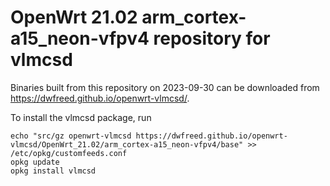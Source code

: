 OpenWrt 21.02 arm_cortex-a15_neon-vfpv4 repository for vlmcsd
========

Binaries built from this repository on 2023-09-30 can be downloaded from <https://dwfreed.github.io/openwrt-vlmcsd/>.

To install the vlmcsd package, run

```
echo "src/gz openwrt-vlmcsd https://dwfreed.github.io/openwrt-vlmcsd/OpenWrt_21.02/arm_cortex-a15_neon-vfpv4/base" >> /etc/opkg/customfeeds.conf
opkg update
opkg install vlmcsd
```
